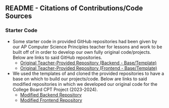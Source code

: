 ## README - Citations of Contributions/Code Sources

### Starter Code

- Some starter code in provided GitHub repositories had been given by our AP Computer Science Principles teacher for lessons and work to be built off of in order to develop our own fully original code/projects. Below are links to said GitHub repositories.
  - [Original Teacher-Provided Repository (Backend - Base/Template)](https://github.com/nighthawkcoders/flask_portfolio)
  - [Original Teacher-Provided Repository (Frontend - Base/Template)](https://github.com/nighthawkcoders/teacher_portfolio)
- We used the templates of and cloned the provided repositories to have a base on which to build our projects/code. Below are links to said modified repositories in which we developed our original code for the College Board CPT Project (2023-2024).
  - [Modified Backend Repository](https://github.com/tuckergol/backgang)
  - [Modified Frontend Repository](https://github.com/tuckergol/frontgang)